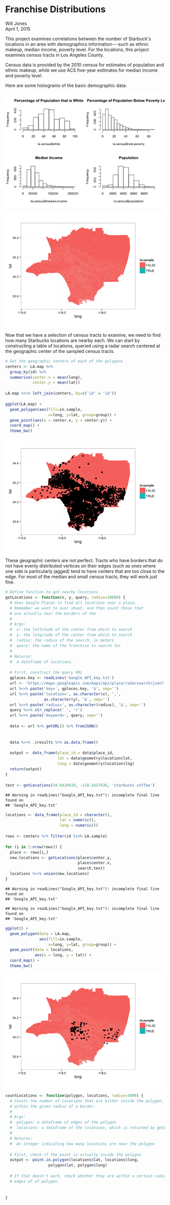 # Franchise Distributions
Will Jones  
April 1, 2015  



This project examines correlations between the number of Starbuck's locations
in an area with demographics information---such as ethnic makeup, median income,
poverty level. For the locations, this project examines census tracts in Los
Angeles County.

Census data is provided by the 2010 census for estimates of population and
ethnic makeup, while we use ACS five-year estimates for median income and
poverty level.



Here are some histograms of the basic demographic data:

![](Analysis_files/figure-html/unnamed-chunk-3-1.png) 





![](Analysis_files/figure-html/unnamed-chunk-4-1.png) 

Now that we have a selection of census tracts to examine, we need to find how
many Starbucks locations are nearby each. We can start by constructing a table
of locations, queried using a radar search centered at the geographic center of
the sampled census tracts.


```r
# Get the geographic centers of each of the polygons
centers <- LA.map %>%
  group_by(id) %>%
  summarise(center.x = mean(long),
            center.y = mean(lat))

LA.map %<>% left_join(centers, by=c('id' = 'id'))

ggplot(LA.map) +
  geom_polygon(aes(fill=in.sample,
                   x=long, y=lat, group=group)) +
  geom_point(aes(x = center.x, y = center.y)) + 
  coord_map() +
  theme_bw()
```

![](Analysis_files/figure-html/unnamed-chunk-5-1.png) 

These geographic centers are not perfect. Tracts who have borders that do not
have evenly distributed vertices on their edges (such as ones where one side is
particularly jagged) tend to have centers that are too close to the edge. For
most of the median and small census tracts, they will work just fine.


```r
# Define function to get nearby locations
getLocations <- function(x, y, query, radius=10000) {
  # Uses Google Places to find all locations near a place.
  # Remember we want to over shoot, and then count those that
  # are actually near the borders of the 
  #
  # Args: 
  #  x: the lattitude of the center from which to search
  #  y: the longitude of the center from which to search
  #  radius: the radius of the search, in meters
  #  query: the name of the franchise to search for
  #
  # Returns:
  #  A dataframe of locations.
  
  # First, construct the query URL
  gplaces.key <- readLines('Google_API_key.txt')
  url <- 'https://maps.googleapis.com/maps/api/place/radarsearch/json?'
  url %<>% paste('key=', gplaces.key, '&', sep='')
  url %<>% paste('location=', as.character(x), ',',
                 as.character(y), '&', sep='')
  url %<>% paste('radius=', as.character(radius), '&', sep='')
  query %<>% str_replace(' ', '+')
  url %<>% paste('keyword=', query, sep='')
  
  data <- url %>% getURL() %>% fromJSON()

  
  data %<>% .$results %>% as.data.frame()
  
  output <- data_frame(place_id = data$place_id,
                       lat = data$geometry$location$lat,
                       long = data$geometry$location$lng)
  return(output) 
}

test <- getLocations(34.0429419, -118.2657636, 'starbucks coffee')
```

```
## Warning in readLines("Google_API_key.txt"): incomplete final line found on
## 'Google_API_key.txt'
```

```r
locations <- data_frame(place_id = character(),
                        lat = numeric(),
                        long = numeric())

rows <- centers %>% filter(id %in% LA.sample)

for (i in 1:nrow(rows)) {
  place <- rows[i,]
  new.locations <- getLocations(place$center.y,
                                place$center.x,
                                search.text)
  locations %<>% union(new.locations)
}
```

```
## Warning in readLines("Google_API_key.txt"): incomplete final line found on
## 'Google_API_key.txt'
```

```
## Warning in readLines("Google_API_key.txt"): incomplete final line found on
## 'Google_API_key.txt'
```

```r
ggplot() +
  geom_polygon(data = LA.map,
               aes(fill=in.sample,
                   x=long, y=lat, group=group)) +
  geom_point(data = locations,
             aes(x = long, y = lat)) + 
  coord_map() +
  theme_bw()
```

![](Analysis_files/figure-html/unnamed-chunk-6-1.png) 






```r
countLocations <- function(polygon, locations, radius=5000) {
  # Counts the number of locations that are either inside the polygon, or are 
  # within the given radius of a border.
  #
  # Args:
  #  polygon: a dataframe of edges of the polygon
  #  locations: a dataframe of the locations, which is returned by getLocations
  #
  # Returns: 
  #  An integer indicating how many locations are near the polygon
  
  # First, check if the point is actually inside the polygon
  output <- point.in.polygon(locations$lat, locations$long, 
                   polygon$lat, polygon$long)
  
  # If that doesn't work, check whether they are within a certain radius of the
  # edges of of polygon.
  
  
}
```


